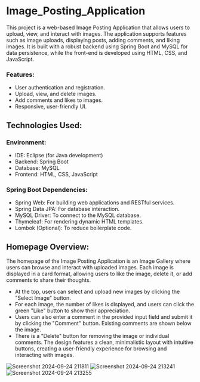 # Image_Posting_Application
This project is a web-based Image Posting Application that allows users to upload, view, and interact with images. The application supports features such as image uploads, displaying posts, adding comments, and liking images. It is built with a robust backend using Spring Boot and MySQL for data persistence, while the front-end is developed using HTML, CSS, and JavaScript.
### Features:
+ User authentication and registration.
+ Upload, view, and delete images.
+ Add comments and likes to images.
+ Responsive, user-friendly UI.

## Technologies Used:
### Environment:
+ IDE: Eclipse (for Java development)
+ Backend: Spring Boot
+ Database: MySQL
+ Frontend: HTML, CSS, JavaScript

### Spring Boot Dependencies:
+ Spring Web: For building web applications and RESTful services.
+ Spring Data JPA: For database interaction.
+ MySQL Driver: To connect to the MySQL database.
+ Thymeleaf: For rendering dynamic HTML templates.
+ Lombok (Optional): To reduce boilerplate code.

## Homepage Overview:
The homepage of the Image Posting Application is an Image Gallery where users can browse and interact with uploaded images. Each image is displayed in a card format, allowing users to like the image, delete it, or add comments to share their thoughts.

+ At the top, users can select and upload new images by clicking the "Select Image" button.
+ For each image, the number of likes is displayed, and users can click the green "Like" button to show their appreciation.
+ Users can also enter a comment in the provided input field and submit it by clicking the "Comment" button. Existing comments are shown below the image.
+ There is a "Delete" button for removing the image or individual comments.
The design features a clean, minimalistic layout with intuitive buttons, creating a user-friendly experience for browsing and interacting with images.

![Screenshot 2024-09-24 211811](https://github.com/user-attachments/assets/c97aace7-566a-4a73-b6e2-311e21526f21)
![Screenshot 2024-09-24 213241](https://github.com/user-attachments/assets/7b424d9d-0cec-45e1-8ed6-281106df2ad6)
![Screenshot 2024-09-24 213255](https://github.com/user-attachments/assets/0a59ba7d-4349-4932-a89d-b4d2ef19146d)


